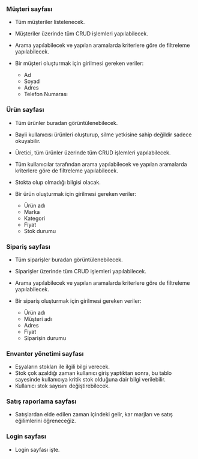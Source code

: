 ### Müşteri sayfası 

- Tüm müşteriler listelenecek.
- Müşteriler üzerinde tüm CRUD işlemleri yapılabilecek.
- Arama yapılabilecek ve yapılan aramalarda kriterlere göre de filtreleme yapılabilecek.

- Bir müşteri oluşturmak için girilmesi gereken veriler:
	+ Ad
	+ Soyad
	+ Adres 
	+ Telefon Numarası

### Ürün sayfası

- Tüm ürünler buradan görüntülenebilecek.
- Bayii kullanıcısı ürünleri oluşturup, silme yetkisine sahip değildir sadece okuyabilir.
- Üretici, tüm ürünler üzerinde tüm CRUD işlemleri yapılabilecek.
- Tüm kullanıcılar tarafından arama yapılabilecek ve yapılan aramalarda kriterlere göre de filtreleme yapılabilecek.
- Stokta olup olmadığı bilgisi olacak.

- Bir ürün oluşturmak için girilmesi gereken veriler:
	+ Ürün adı 
	+ Marka 
	+ Kategori 
	+ Fiyat
	+ Stok durumu

### Sipariş sayfası

- Tüm siparişler buradan görüntülenebilecek.
- Siparişler üzerinde tüm CRUD işlemleri yapılabilecek.
- Arama yapılabilecek ve yapılan aramalarda kriterlere göre de filtreleme yapılabilecek.

- Bir sipariş oluşturmak için girilmesi gereken veriler: 
	+ Ürün adı 
	+ Müşteri adı 
	+ Adres
	+ Fiyat
	+ Siparişin durumu

### Envanter yönetimi sayfası 

- Eşyaların stokları ile ilgili bilgi verecek.
- Stok çok azaldığı zaman kullanıcı giriş yaptıktan sonra, bu tablo sayesinde kullanıcıya kritik stok olduğuna dair bilgi verilebilir.
- Kullanıcı stok sayısını değiştirebilecek.



### Satış raporlama sayfası 

- Satışlardan elde edilen zaman içindeki gelir, kar marjları ve satış eğilimlerini öğreneceğiz.

### Login sayfası

- Login sayfası işte.